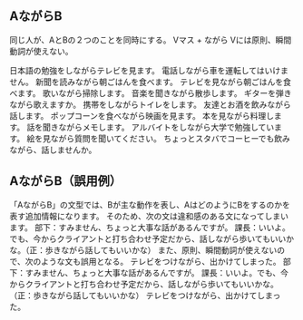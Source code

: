 ## AながらB
同じ人が、AとBの２つのことを同時にする。
Vマス + ながら Vには原則、瞬間動詞が使えない。

日本語の勉強をしながらテレビを見ます。
電話しながら車を運転してはいけません。
新聞を読みながら朝ごはんを食べます。
テレビを見ながら朝ごはんを食べます。
歌いながら掃除します。
音楽を聞きながら散歩します。
ギターを弾きながら歌えますか。
携帯をしながらトイレをします。
友達とお酒を飲みながら話します。
ポップコーンを食べながら映画を見ます。
本を見ながら料理します。
話を聞きながらメモします。
アルバイトをしながら大学で勉強しています。
絵を見ながら質問を聞いてください。
ちょっとスタバでコーヒーでも飲みながら、話しませんか。
## AながらB（誤用例）
「AながらB」の文型では、Bが主な動作を表し、AはどのようにBをするのかを表す追加情報になります。
そのため、次の文は違和感のある文になってしまいます。
部下：すみません、ちょっと大事な話があるんですが。 課長：いいよ。でも、今からクライアントと打ち合わせ予定だから、話しながら歩いてもいいかな。（正：歩きながら話してもいいかな）  また、原則、瞬間動詞が使えないので、次のような文も誤用となる。  テレビをつけながら、出かけてしまった。
部下：すみません、ちょっと大事な話があるんですが。
課長：いいよ。でも、今からクライアントと打ち合わせ予定だから、話しながら歩いてもいいかな。（正：歩きながら話してもいいかな）
テレビをつけながら、出かけてしまった。
